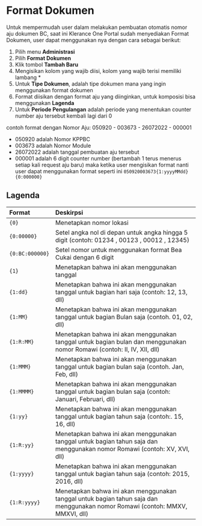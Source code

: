 # Format Dokumen
Untuk mempermudah user dalam melakukan pembuatan otomatis nomor aju dokumen BC, saat ini Klerance One Portal sudah menyediakan Format Dokumen, user dapat menggunakan nya dengan cara sebagai berikut:
1. Pilih menu **Administrasi**
2. Pilih **Format Dokumen**
3. Klik tombol **Tambah Baru**
4. Mengisikan kolom yang  wajib diisi, kolom yang wajib terisi memiliki lambang *
5. Untuk **Tipe Dokumen**, adalah tipe dokumen mana yang ingin menggunakan format dokumen
6. Format diisikan dengan format aju yang diinginkan, untuk komposisi bisa menggunakan **Lagenda**
7. Untuk **Periode Pengulangan** adalah periode yang menentukan counter number aju tersebut kembali lagi dari 0

contoh format dengan Nomor Aju: 050920 - 003673 - 26072022 - 000001
- 050920 adalah Nomor KPPBC
- 003673 adalah Nomor Module
- 26072022 adalah tanggal pembuatan aju tersebut
- 000001 adalah 6 digit counter number (bertambah 1 terus menerus setiap kali request aju baru)
maka ketika user mengisikan format nanti user dapat menggunakan format seperti ini <code>050920003673{1:yyyyMMdd}{0:000000}</code>

## Lagenda

|Format   |Deskirpsi   |
|:--------|:-----------|
|<code>{0}</code>|Menetapkan nomor lokasi|
|<code>{0:00000}</code>|Setel angka nol di depan untuk angka hingga 5 digit (contoh: 01234 , 00123 , 00012 , 12345)
|<code>{0:BC:000000}</code>|Setel nomor untuk menggunakan format Bea Cukai dengan 6 digit
|<code>{1}</code>|Menetapkan bahwa ini akan menggunakan tanggal
|<code>{1:dd}</code>|Menetapkan bahwa ini akan menggunakan tanggal untuk bagian hari saja (contoh: 12, 13, dll)
|<code>{1:MM}</code>|Menetapkan bahwa ini akan menggunakan tanggal untuk bagian Bulan saja (contoh. 01, 02, dll)
|<code>{1:R:MM}</code>|Menetapkan bahwa ini akan menggunakan tanggal untuk bagian bulan dan menggunakan nomor Romawi (contoh: II, IV, XII, dll)
|<code>{1:MMM}</code>|Menetapkan bahwa ini akan menggunakan tanggal untuk bagian bulan saja (contoh. Jan, Feb, dll)
|<code>{1:MMMM}</code>|Menetapkan bahwa ini akan menggunakan tanggal untuk bagian bulan saja (contoh: Januari, Februari, dll)
|<code>{1:yy}</code>|Menetapkan bahwa ini akan menggunakan tanggal untuk bagian tahun saja (contoh:. 15, 16, dll)
|<code>{1:R:yy}</code>|Menetapkan bahwa ini akan menggunakan tanggal untuk bagian tahun saja dan menggunakan nomor Romawi (contoh: XV, XVI, dll)
|<code>{1:yyyy}</code>|Menetapkan bahwa ini akan menggunakan tanggal untuk bagian tahun saja (contoh: 2015, 2016, dll)
|<code>{1:R:yyyy}</code>|Menetapkan bahwa ini akan menggunakan tanggal untuk bagian tahun saja dan menggunakan nomor Romawi (contoh: MMXV, MMXVI, dll)